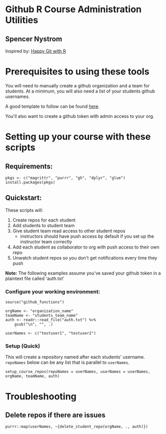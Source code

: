 # Github R Course Administration Utilities
## Spencer Nystrom

Inspired by: [Happy Git with R](http://happygitwithr.com/)

# Prerequisites to using these tools

You will need to manually create a github organization and a team for students.
At a minimum, you will also need a list of your students github usernames.

A good template to follow can be found [here](http://happygitwithr.com/classroom-overview.html).

You'll also want to create a github token with admin access to your org. 

# Setting up your course with these scripts

## Requirements:
```{r}
pkgs <- c("magrittr", "purrr", "gh", "dplyr", "glue")
install.packages(pkgs)
```

## Quickstart:
These scripts will:
1. Create repos for each student
1. Add students to student team
1. Give student team read access to other student repos
	- instructors should have push access by default if you set up the instructor team correctly
1. Add each student as collaborator to org with push access to their own repo
1. Unwatch student repos so you don't get notifications every time they push

**Note:** The following examples assume you've saved your github token in a plaintext file called 'auth.txt'

### Configure your working environment:
```{r}
source("github_functions")

orgName <- "organization_name"
teamName <- "students_team_name"
auth <- readr::read_file("auth.txt") %>%
	gsub("\n", "", .)

userNames <- c("testuser1", "testuser2")
```

### Setup (Quick)
This will  create a repository named after each students' username. `repoNames` below can be any list that is parallel to `userNames`.
```{r}
setup_course_repos(repoNames = userNames, userNames = userNames, orgName, teamName, auth)
```

# Troubleshooting
## Delete repos if there are issues
```{r}
purrr::map(userNames, ~{delete_student_repo(orgName, ., auth)})
```
